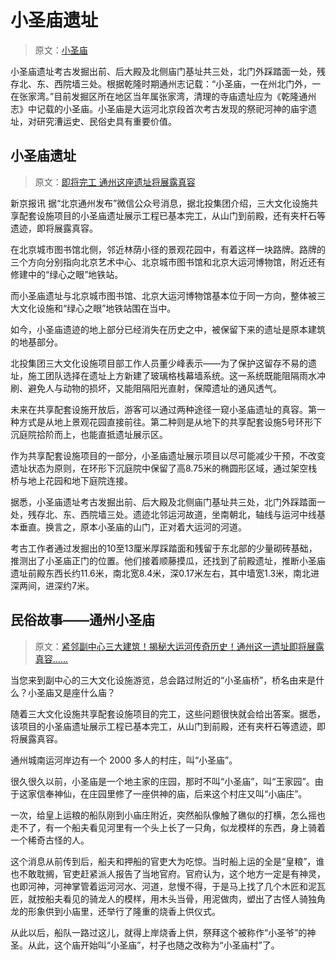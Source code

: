 # 小圣庙遗址

> 原文：[小圣庙](https://www.beijing.gov.cn/renwen/zt/sdwhd/dyh/yhdw/202407/t20240717_3752009.html)

小圣庙遗址考古发掘出前、后大殿及北侧庙门基址共三处，北门外踩踏面一处，残存北、东、西院墙三处。根据乾隆时期通州志记载：“小圣庙，一在州北门外，一在张家湾。”目前发掘区所在地区当年属张家湾，清理的寺庙遗址应为《乾隆通州志》中记载的小圣庙。小圣庙是大运河北京段首次考古发现的祭祀河神的庙宇遗址，对研究漕运史、民俗史具有重要价值。

## 小圣庙遗址

> 原文：[即将完工 通州这座遗址将展露真容](https://baijiahao.baidu.com/s?id=1802353083884893769&wfr=spider&for=pc)

新京报讯 据“北京通州发布”微信公众号消息，据北投集团介绍，三大文化设施共享配套设施项目的小圣庙遗址展示工程已基本完工，从山门到前殿，还有夹杆石等遗迹，即将展露真容。

在北京城市图书馆北侧，邻近林荫小径的景观花园中，有着这样一块路牌。路牌的三个方向分别指向北京艺术中心、北京城市图书馆和北京大运河博物馆，附近还有修建中的“绿心之眼”地铁站。

而小圣庙遗址与北京城市图书馆、北京大运河博物馆基本位于同一方向，整体被三大文化设施和“绿心之眼”地铁站围在当中。

如今，小圣庙遗迹的地上部分已经消失在历史之中，被保留下来的遗址是原本建筑的地基部分。

北投集团三大文化设施项目部工作人员董少峰表示——为了保护这留存不易的遗址，施工团队选择在遗址上方新建了玻璃格栈幕墙系统。这一系统既能阻隔雨水冲刷、避免人与动物的损坏，又能阻隔阳光直射，保障遗址的通风透气。

未来在共享配套设施开放后，游客可以通过两种途径一窥小圣庙遗址的真容。第一种方式是从地上景观花园直接前往。第二种则是从地下的共享配套设施5号环形下沉庭院拾阶而上，也能直抵遗址展示区。

作为共享配套设施项目的一部分，小圣庙遗址展示项目以尽可能减少干预，不改变遗址状态为原则，在环形下沉庭院中保留了高8.75米的椭圆形区域，通过架空栈桥与地上花园和地下庭院连接。

据悉，小圣庙遗址考古发掘出前、后大殿及北侧庙门基址共三处，北门外踩踏面一处，残存北、东、西院墙三处。遗迹北邻运河故道，坐南朝北，轴线与运河中线基本垂直。换言之，原本小圣庙的山门，正对着大运河的河道。

考古工作者通过发掘出的10至13厘米厚踩踏面和残留于东北部的少量砌砖基础，推测出了小圣庙正门的位置。他们接着顺藤摸瓜，还找到了前殿遗址，推断小圣庙遗址前殿东西长约11.6米，南北宽8.4米，深0.17米左右，其中墙宽1.3米，南北进深两间，进深约7米。

## 民俗故事——通州小圣庙

> 原文：[紧邻副中心三大建筑！揭秘大运河传奇历史！通州这一遗址即将展露真容……]()

当您来到副中心的三大文化设施游览，总会路过附近的“小圣庙桥”，桥名由来是什么？小圣庙又是座什么庙？

随着三大文化设施共享配套设施项目的完工，这些问题很快就会给出答案。据悉，该项目的小圣庙遗址展示工程已基本完工，从山门到前殿，还有夹杆石等遗迹，即将展露真容。

通州城南运河岸边有一个 2000 多人的村庄，叫“小圣庙”。

很久很久以前，小圣庙是一个地主家的庄园，那时不叫“小圣庙”，叫“王家园”。由于这家信奉神仙，在庄园里修了一座供神的庙，后来这个村庄又叫“小庙庄”。

一次，给皇上运粮的船队刚到小庙庄附近，突然船队像触了礁似的打横，怎么摇也走不了，有一个船夫看见河里有一个头上长了一只角，似龙模样的东西，身上骑着一个稀奇古怪的人。

这个消息从前传到后，船夫和押船的官吏大为吃惊。当时船上运的全是“皇粮”，谁也不敢耽搁，官吏赶紧派人报告了当地官府。官府认为，这个地方一定是有神灵，也即河神，河神掌管着运河河水、河道，怠慢不得，于是马上找了几个木匠和泥瓦匠，就按船夫看见的骑龙人的模样，用木头当骨，用泥做肉，塑出了古怪人骑独角龙的形象供到小庙里，还举行了隆重的烧香上供仪式。

从此以后，船队一路过这儿，就得上岸烧香上供，祭拜这个被称作“小圣爷”的神圣。从此，这个庙开始叫“小圣庙”，村子也随之改称为“小圣庙村”了。